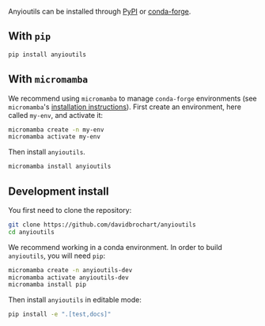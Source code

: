 Anyioutils can be installed through [PyPI](https://pypi.org) or [conda-forge](https://conda-forge.org).

## With `pip`

```bash
pip install anyioutils
```

## With `micromamba`

We recommend using `micromamba` to manage `conda-forge` environments (see `micromamba`'s
[installation instructions](https://mamba.readthedocs.io/en/latest/installation/micromamba-installation.html)).
First create an environment, here called `my-env`, and activate it:
```bash
micromamba create -n my-env
micromamba activate my-env
```
Then install `anyioutils`.

```bash
micromamba install anyioutils
```

## Development install

You first need to clone the repository:
```bash
git clone https://github.com/davidbrochart/anyioutils
cd anyioutils
```
We recommend working in a conda environment. In order to build `anyioutils`, you will need
`pip`:
```bash
micromamba create -n anyioutils-dev
micromamba activate anyioutils-dev
micromamba install pip
```
Then install `anyioutils` in editable mode:
```bash
pip install -e ".[test,docs]"
```
